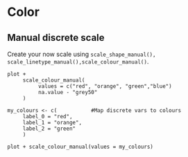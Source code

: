 # Color

## Manual discrete scale

Create your now scale using ```scale_shape_manual(), scale_linetype_manual(),scale_colour_manual()```.

```
plot +
     scale_colour_manual(
          values = c("red", "orange", "green","blue")
          na.value - "grey50"
     )

my_colours <- c(           #Map discrete vars to colours
     label_0 = "red",
     label_1 = "orange",
     label_2 = "green"
     )

plot + scale_colour_manual(values = my_colours)